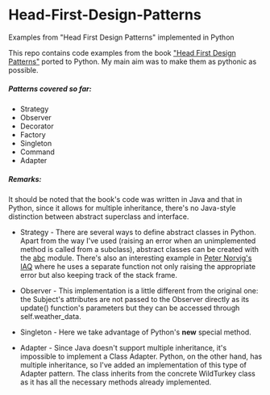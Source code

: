 # Head-First-Design-Patterns
Examples from "Head First Design Patterns" implemented in Python

This repo contains code examples from the book ["Head First Design Patterns"](https://www.amazon.com/Head-First-Design-Patterns-Brain-Friendly/dp/0596007124) ported to Python. My main aim was to make them as pythonic as possible.

##### Patterns covered so far:

* Strategy
* Observer
* Decorator
* Factory
* Singleton
* Command
* Adapter

##### Remarks:

It should be noted that the book's code was written in Java and that in Python, since it allows for multiple inheritance, there's no Java-style distinction between abstract superclass and interface. 

* Strategy - There are several ways to define abstract classes in Python. Apart from the way I've used (raising an error when an unimplemented method is called from a subclass), abstract classes can be created with the [abc](https://docs.python.org/3/library/abc.html) module. There's also an interesting example in [Peter Norvig's IAQ](http://norvig.com/python-iaq.html) where he uses a separate function not only raising the appropriate error but also keeping track of the stack frame.

* Observer - This implementation is a little different from the original one: the Subject's attributes are not passed to the Observer directly as its update() function's parameters but they can be accessed through self.weather_data.

* Singleton - Here we take advantage of Python's __new__ special method.

* Adapter - Since Java doesn't support multiple inheritance, it's impossible to implement a Class Adapter. Python, on the other hand, has multiple inheritance, so I've added an implementation of this type of Adapter pattern. The class inherits from the concrete WildTurkey class as it has all the necessary methods already implemented.